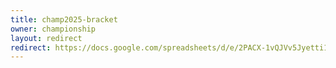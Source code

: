 ```yaml
---
title: champ2025-bracket
owner: championship
layout: redirect
redirect: https://docs.google.com/spreadsheets/d/e/2PACX-1vQJVv5Jyetti1NftcTDDeh0b9PkzZ9p4DlmzdxYGnkGy6mek3MppTMpE96yD0rF0fPnKtvUWlmPvI4t/pubhtml?gid=1718669522&single=true
---
```

